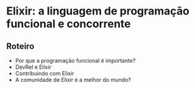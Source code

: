 # Elixir: a linguagem de programação funcional e concorrente

## Roteiro

- Por que a programação funcional é importante?
- DevRel e Elixir
- Contribuindo com Elixir
- A comunidade de Elixir é a melhor do mundo?
